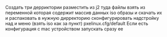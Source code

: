 Создать три дерриктории 
разместить из j2 туда файлы
взять из переменной которая содержит массив данных iso образы и скачать их и распаковать в нужную дирректорию
сконфигурировать надстройку над и меню (взять  iso как за пункт) pxelinux.cfg/default 
Если есть конфигурация с mac устройством запускать сразу ее 